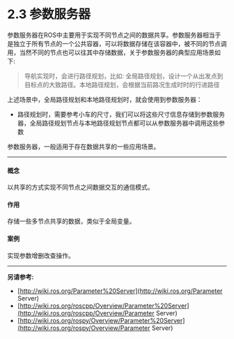 # 2.3 参数服务器

参数服务器在ROS中主要用于实现不同节点之间的数据共享。参数服务器相当于是独立于所有节点的一个公共容器，可以将数据存储在该容器中，被不同的节点调用，当然不同的节点也可以往其中存储数据，关于参数服务器的典型应用场景如下:

> 导航实现时，会进行路径规划，比如: 全局路径规划，设计一个从出发点到目标点的大致路径。本地路径规划，会根据当前路况生成时时的行进路径

上述场景中，全局路径规划和本地路径规划时，就会使用到参数服务器：

- 路径规划时，需要参考小车的尺寸，我们可以将这些尺寸信息存储到参数服务器，全局路径规划节点与本地路径规划节点都可以从参数服务器中调用这些参数

参数服务器，一般适用于存在数据共享的一些应用场景。

------

#### **概念**

以共享的方式实现不同节点之间数据交互的通信模式。

#### **作用**

存储一些多节点共享的数据，类似于全局变量。

#### **案例**

实现参数增删改查操作。

------

**另请参考:**

- [http://wiki.ros.org/Parameter%20Server](http://wiki.ros.org/Parameter Server)
- [http://wiki.ros.org/roscpp/Overview/Parameter%20Server](http://wiki.ros.org/roscpp/Overview/Parameter Server)
- [http://wiki.ros.org/rospy/Overview/Parameter%20Server](http://wiki.ros.org/rospy/Overview/Parameter Server)